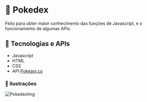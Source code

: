 # 👾 Pokedex 
 Feito para obter maior conhecimento das funções de Javascript, e o funcionamento de algumas APis.

## 🔧 Tecnologias e APIs
* Javascript
* HTML
* CSS 
* API [Pokeapi.co](https://pokeapi.co/)


### 🎨 Ilustrações

![PokedexImg](https://user-images.githubusercontent.com/62002116/116140993-7d33d000-a6ae-11eb-9631-18b98a62e8da.png)
